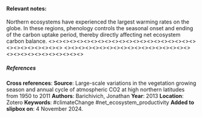 #### **Relevant notes**:
Northern ecosystems have experienced the largest warming rates on the globe. In these regions, phenology controls the seasonal onset and ending of the carbon uptake period, thereby directly affecting net ecosystem carbon balance.
<><><><><><><><><><><><><><><><><><><><><><><><><><><><><>
<><><><><><><><><><><><><><><><><><><><><><><><><><><><><>
##### References
**Cross references**:
**Source**: Large-scale variations in the vegetation growing season and annual cycle of atmospheric CO2 at high northern latitudes from 1950 to 2011
**Authors**: Barichivich, Jonathan
**Year**: 2013
**Location**: Zotero
**Keywords**: #climateChange  #net_ecosystem_productivity 
**Added to slipbox on**:  4 November 2024. 
